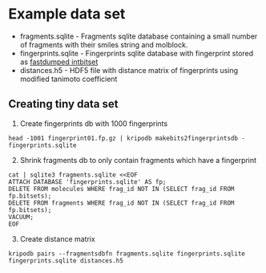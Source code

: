 # Example data set

* fragments.sqlite - Fragments sqlite database containing a small number of fragments with their smiles string and molblock.
* fingerprints.sqlite - Fingerprints sqlite database with fingerprint stored as [fastdumped intbitset](http://intbitset.readthedocs.org/en/latest/index.html#intbitset.intbitset.fastdump)
* distances.h5 - HDF5 file with distance matrix of fingerprints using modified tanimoto coefficient 

## Creating tiny data set

1. Create fingerprints db with 1000 fingerprints
```
head -1001 fingerprint01.fp.gz | kripodb makebits2fingerprintsdb - fingerprints.sqlite
```

2. Shrink fragments db to only contain fragments which have a fingerprint
```
cat | sqlite3 fragments.sqlite <<EOF
ATTACH DATABASE 'fingerprints.sqlite' AS fp;
DELETE FROM molecules WHERE frag_id NOT IN (SELECT frag_id FROM fp.bitsets);
DELETE FROM fragments WHERE frag_id NOT IN (SELECT frag_id FROM fp.bitsets);
VACUUM;
EOF

```

3. Create distance matrix

```
kripodb pairs --fragmentsdbfn fragments.sqlite fingerprints.sqlite fingerprints.sqlite distances.h5
```